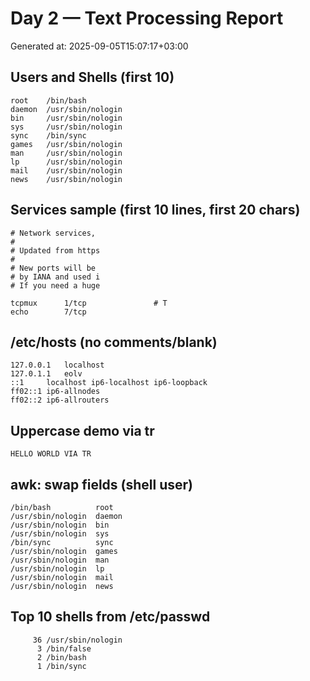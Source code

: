 # Day 2 — Text Processing Report

Generated at: 2025-09-05T15:07:17+03:00

## Users and Shells (first 10)

```
root    /bin/bash
daemon  /usr/sbin/nologin
bin     /usr/sbin/nologin
sys     /usr/sbin/nologin
sync    /bin/sync
games   /usr/sbin/nologin
man     /usr/sbin/nologin
lp      /usr/sbin/nologin
mail    /usr/sbin/nologin
news    /usr/sbin/nologin
```

## Services sample (first 10 lines, first 20 chars)

```
# Network services, 
#
# Updated from https
#
# New ports will be 
# by IANA and used i
# If you need a huge

tcpmux		1/tcp				# T
echo		7/tcp
```

## /etc/hosts (no comments/blank)

```
127.0.0.1	localhost
127.0.1.1	eolv
::1     localhost ip6-localhost ip6-loopback
ff02::1 ip6-allnodes
ff02::2 ip6-allrouters
```

## Uppercase demo via tr

```
HELLO WORLD VIA TR
```

## awk: swap fields (shell user)

```
/bin/bash          root
/usr/sbin/nologin  daemon
/usr/sbin/nologin  bin
/usr/sbin/nologin  sys
/bin/sync          sync
/usr/sbin/nologin  games
/usr/sbin/nologin  man
/usr/sbin/nologin  lp
/usr/sbin/nologin  mail
/usr/sbin/nologin  news
```

## Top 10 shells from /etc/passwd

```
     36 /usr/sbin/nologin
      3 /bin/false
      2 /bin/bash
      1 /bin/sync
```
